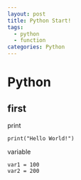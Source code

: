```yaml
---
layout: post
title: Python Start!
tags: 
  - python
  - function
categories: Python
---
```


# Python 

## first

print
```
print("Hello World!")
```

variable 
```
var1 = 100
var2 = 200
```
